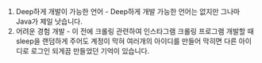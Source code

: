 1. Deep하게 개발이 가능한 언어 - Deep하게 개발 가능한 언어는 없지만 그나마 Java가 제일 낫습니다.
2. 어려운 경험 개발 - 이 전에 크롤링 관련하여 인스타그램 크롤링 프로그램 개발할 때 sleep을 랜덤하게 주어도 계정이 막혀 여러개의 아이디를 만들어 막히면 다른 아이디로 로그인 되게끔 만들었던 기억이 있습니다.
